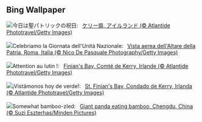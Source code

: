 ## Bing Wallpaper
![](https://www.bing.com/th?id=OHR.StFiniansBay_JA-JP4552826629_UHD.jpg&w=1000)今日は聖パトリックの祝日:&nbsp;&ensp;[ケリー県, アイルランド (© Atlantide Phototravel/Getty Images)](https://www.bing.com/th?id=OHR.StFiniansBay_JA-JP4552826629_UHD.jpg)
<br><br/>
![](https://www.bing.com/th?id=OHR.AltaredellaPatria_IT-IT8301062240_UHD.jpg&w=1000)Celebriamo la Giornata dell'Unità Nazionale:&nbsp;&ensp;[Vista aerea dell'Altare della Patria, Roma, Italia (© Nico De Pasquale Photography/Getty Images)](https://www.bing.com/th?id=OHR.AltaredellaPatria_IT-IT8301062240_UHD.jpg)
<br><br/>
![](https://www.bing.com/th?id=OHR.StFiniansBay_FR-FR2860371204_UHD.jpg&w=1000)Attention au lutin !:&nbsp;&ensp;[Finian's Bay, Comté de Kerry, Irlande (© Atlantide Phototravel/Getty Images)](https://www.bing.com/th?id=OHR.StFiniansBay_FR-FR2860371204_UHD.jpg)
<br><br/>
![](https://www.bing.com/th?id=OHR.StFiniansBay_ES-ES8366850024_UHD.jpg&w=1000)¡Vistámonos hoy de verde!:&nbsp;&ensp;[St. Finian's Bay, Condado de Kerry, Irlanda (© Atlantide Phototravel/Getty Images)](https://www.bing.com/th?id=OHR.StFiniansBay_ES-ES8366850024_UHD.jpg)
<br><br/>
![](https://www.bing.com/th?id=OHR.BambooPanda_EN-GB5869925596_UHD.jpg&w=1000)Somewhat bamboo-zled:&nbsp;&ensp;[Giant panda eating bamboo, Chengdu, China (© Suzi Eszterhas/Minden Pictures)](https://www.bing.com/th?id=OHR.BambooPanda_EN-GB5869925596_UHD.jpg)
<br><br/>
